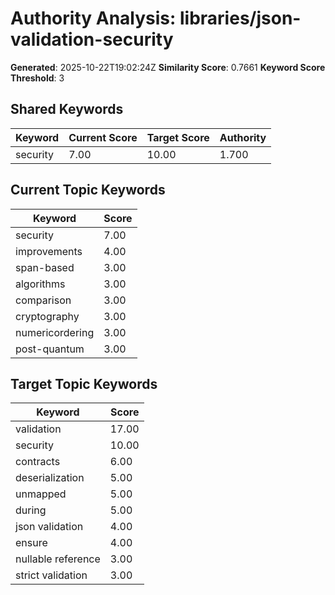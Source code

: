 # Authority Analysis: libraries/json-validation-security

**Generated**: 2025-10-22T19:02:24Z
**Similarity Score**: 0.7661
**Keyword Score Threshold**: 3

## Shared Keywords

| Keyword | Current Score | Target Score | Authority |
|---------|---------------|--------------|-----------|
| security | 7.00 | 10.00 | 1.700 |

## Current Topic Keywords

| Keyword | Score |
|---------|-------|
| security | 7.00 |
| improvements | 4.00 |
| span-based | 3.00 |
| algorithms | 3.00 |
| comparison | 3.00 |
| cryptography | 3.00 |
| numericordering | 3.00 |
| post-quantum | 3.00 |

## Target Topic Keywords

| Keyword | Score |
|---------|-------|
| validation | 17.00 |
| security | 10.00 |
| contracts | 6.00 |
| deserialization | 5.00 |
| unmapped | 5.00 |
| during | 5.00 |
| json validation | 4.00 |
| ensure | 4.00 |
| nullable reference | 3.00 |
| strict validation | 3.00 |

